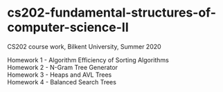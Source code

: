 # cs202-fundamental-structures-of-computer-science-II
CS202 course work, Bilkent University, Summer 2020

Homework 1 - Algorithm Efficiency of Sorting Algorithms <br/>
Homework 2 - N-Gram Tree Generator <br/>
Homework 3 - Heaps and AVL Trees <br/>
Homework 4 - Balanced Search Trees <br/>
